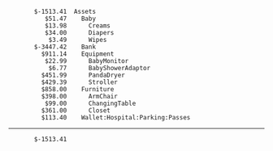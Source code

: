            $-1513.41  Assets
              $51.47    Baby
              $13.98      Creams
              $34.00      Diapers
               $3.49      Wipes
           $-3447.42    Bank
             $911.14    Equipment
              $22.99      BabyMonitor
               $6.77      BabyShowerAdaptor
             $451.99      PandaDryer
             $429.39      Stroller
             $858.00    Furniture
             $398.00      ArmChair
              $99.00      ChangingTable
             $361.00      Closet
             $113.40    Wallet:Hospital:Parking:Passes
--------------------
           $-1513.41
